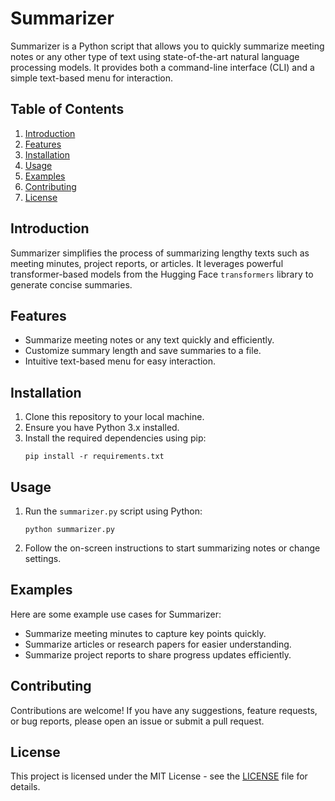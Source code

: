 # Summarizer

Summarizer is a Python script that allows you to quickly summarize meeting notes or any other type of text using state-of-the-art natural language processing models. It provides both a command-line interface (CLI) and a simple text-based menu for interaction.

## Table of Contents
1. [Introduction](#introduction)
2. [Features](#features)
3. [Installation](#installation)
4. [Usage](#usage)
5. [Examples](#examples)
6. [Contributing](#contributing)
7. [License](#license)

## Introduction
Summarizer simplifies the process of summarizing lengthy texts such as meeting minutes, project reports, or articles. It leverages powerful transformer-based models from the Hugging Face `transformers` library to generate concise summaries.

## Features
- Summarize meeting notes or any text quickly and efficiently.
- Customize summary length and save summaries to a file.
- Intuitive text-based menu for easy interaction.

## Installation
1. Clone this repository to your local machine.
2. Ensure you have Python 3.x installed.
3. Install the required dependencies using pip:
    ```
    pip install -r requirements.txt
    ```

## Usage
1. Run the `summarizer.py` script using Python:
    ```
    python summarizer.py
    ```
2. Follow the on-screen instructions to start summarizing notes or change settings.

## Examples
Here are some example use cases for Summarizer:
- Summarize meeting minutes to capture key points quickly.
- Summarize articles or research papers for easier understanding.
- Summarize project reports to share progress updates efficiently.

## Contributing
Contributions are welcome! If you have any suggestions, feature requests, or bug reports, please open an issue or submit a pull request.

## License
This project is licensed under the MIT License - see the [LICENSE](LICENSE) file for details.
